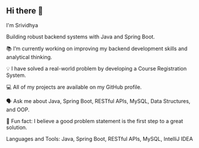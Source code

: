 ## Hi there 👋
 I'm Srividhya

Building robust backend systems with Java and Spring Boot.

📚 I’m currently working on improving my backend development skills and analytical thinking.

💡 I have solved a real-world problem by developing a Course Registration System.

💻 All of my projects are available on my GitHub profile.

🗣️ Ask me about Java, Spring Boot, RESTful APIs, MySQL, Data Structures, and OOP.

🚀 Fun fact: I believe a good problem statement is the first step to a great solution.


Languages and Tools:
Java, Spring Boot, RESTful APIs, MySQL, IntelliJ IDEA
